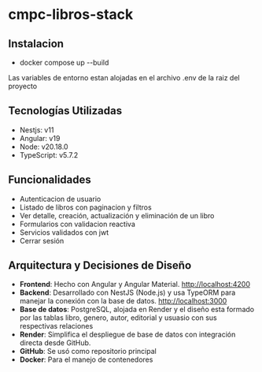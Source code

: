 # cmpc-libros-stack

## Instalacion

- docker compose up --build

Las variables de entorno estan alojadas en el archivo .env de la raiz del proyecto

## Tecnologías Utilizadas

- Nestjs: v11
- Angular: v19
- Node: v20.18.0
- TypeScript: v5.7.2

## Funcionalidades

- Autenticacion de usuario
- Listado de libros con paginacion y filtros
- Ver detalle, creación, actualización y eliminación de un libro
- Formularios con validacion reactiva
- Servicios validados con jwt
- Cerrar sesión

## Arquitectura y Decisiones de Diseño

- **Frontend**: Hecho con Angular y Angular Material. [http://localhost:4200](http://localhost:4200)
- **Backend**: Desarrollado con NestJS (Node.js) y usa TypeORM para manejar la conexión con la base de datos. [http://localhost:3000](http://localhost:3000)
- **Base de datos**: PostgreSQL, alojada en Render y el diseño esta formado por las tablas libro, genero, autor, editorial y usuasio con sus respectivas relaciones
- **Render**: Simplifica el despliegue de base de datos con integración directa desde GitHub.
- **GitHub**: Se usó como repositorio principal
- **Docker**: Para el manejo de contenedores
